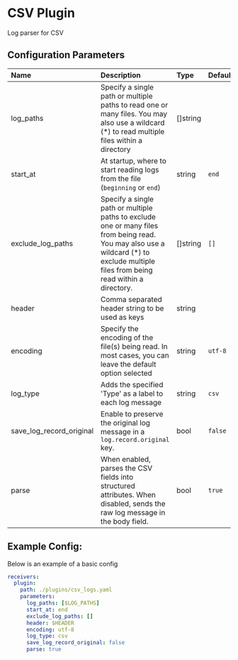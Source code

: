 # CSV Plugin

Log parser for CSV

## Configuration Parameters

| Name | Description | Type | Default | Required | Values |
|:-- |:-- |:-- |:-- |:-- |:-- |
| log_paths | Specify a single path or multiple paths to read one or many files. You may also use a wildcard (*) to read multiple files within a directory | []string |  | true |  |
| start_at | At startup, where to start reading logs from the file (`beginning` or `end`) | string | `end` | false | `beginning`, `end` |
| exclude_log_paths | Specify a single path or multiple paths to exclude one or many files from being read. You may also use a wildcard (*) to exclude multiple files from being read within a directory. | []string | `[]` | false |  |
| header | Comma separated header string to be used as keys | string |  | true |  |
| encoding | Specify the encoding of the file(s) being read. In most cases, you can leave the default option selected | string | `utf-8` | false | `nop`, `utf-8`, `utf-16le`, `utf-16be`, `ascii`, `big5` |
| log_type | Adds the specified 'Type' as a label to each log message | string | `csv` | false |  |
| save_log_record_original | Enable to preserve the original log message in a `log.record.original` key. | bool | `false` | false |  |
| parse | When enabled, parses the CSV fields into structured attributes. When disabled, sends the raw log message in the body field. | bool | `true` | false |  |

## Example Config:

Below is an example of a basic config

```yaml
receivers:
  plugin:
    path: ./plugins/csv_logs.yaml
    parameters:
      log_paths: [$LOG_PATHS]
      start_at: end
      exclude_log_paths: []
      header: $HEADER
      encoding: utf-8
      log_type: csv
      save_log_record_original: false
      parse: true
```
